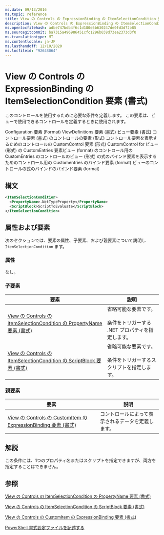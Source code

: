 ```yaml
---
ms.date: 09/13/2016
ms.topic: reference
title: View の Controls の ExpressionBinding の ItemSelectionCondition 要素 (書式)
description: View の Controls の ExpressionBinding の ItemSelectionCondition 要素 (書式)
ms.openlocfilehash: adbe747bdb4f6c1d180e5b630247de0fd3d72b85
ms.sourcegitcommit: ba7315a496986451cfc1296b659d73ea2373d3f0
ms.translationtype: MT
ms.contentlocale: ja-JP
ms.lasthandoff: 12/10/2020
ms.locfileid: "92648064"
---
```

# <a name="itemselectioncondition-element-for-expressionbinding-for-controls-for-view-format"></a>View の Controls の ExpressionBinding の ItemSelectionCondition 要素 (書式)

このコントロールを使用するために必要な条件を定義します。 この要素は、ビューで使用できるコントロールを定義するときに使用されます。

Configuration 要素 (Format) ViewDefinitions 要素 (書式) ビュー要素 (書式) コントロール要素 (書式) のコントロールの要素 (形式) コントロール要素を表示するためのコントロールの CustomControl 要素 (形式) CustomControl for ビュー (形式) の CustomEntries 要素ビュー (format) のコントロール用の CustomEntries のコントロールのビュー (形式) の式のバインド要素を表示するためのコントロール用の Customentries のバインド要素 (format) ビューのコントロールの式のバインドのバインド要素 (format)

## <a name="syntax"></a>構文

```xml
<ItemSelectionCondition>
  <PropertyName>.NetTypeProperty</PropertyName>
  <ScriptBlock>ScriptToEvaluate</ScriptBlock>
</ItemSelectionCondition>
```

## <a name="attributes-and-elements"></a>属性および要素

次のセクションでは、要素の属性、子要素、および親要素について説明し `ItemSelectionCondition` ます。

### <a name="attributes"></a>属性

なし。

### <a name="child-elements"></a>子要素

|要素|説明|
|-------------|-----------------|
|[View の Controls の ItemSelectionCondition の PropertyName 要素 (書式)](./propertyname-element-for-itemselectioncondition-for-controls-for-view-format.md)|省略可能な要素です。<br /><br /> 条件をトリガーする .NET プロパティを指定します。|
|[View の Controls の ItemSelectionCondition の ScriptBlock 要素 (書式)](./scriptblock-element-for-itemselectioncondition-for-controls-for-view-format.md)|省略可能な要素です。<br /><br /> 条件をトリガーするスクリプトを指定します。|

### <a name="parent-elements"></a>親要素

|要素|説明|
|-------------|-----------------|
|[View の Controls の CustomItem の ExpressionBinding 要素 (書式)](./expressionbinding-element-for-customitem-for-controls-for-view-format.md)|コントロールによって表示されるデータを定義します。|

## <a name="remarks"></a>解説

この条件には、1つのプロパティ名またはスクリプトを指定できますが、両方を指定することはできません。

## <a name="see-also"></a>参照

[View の Controls の ItemSelectionCondition の PropertyName 要素 (書式)](./propertyname-element-for-itemselectioncondition-for-controls-for-view-format.md)

[View の Controls の ItemSelectionCondition の ScriptBlock 要素 (書式)](./scriptblock-element-for-itemselectioncondition-for-controls-for-view-format.md)

[View の Controls の CustomItem の ExpressionBinding 要素 (書式)](./expressionbinding-element-for-customitem-for-controls-for-view-format.md)

[PowerShell 書式設定ファイルを記述する](./writing-a-powershell-formatting-file.md)
